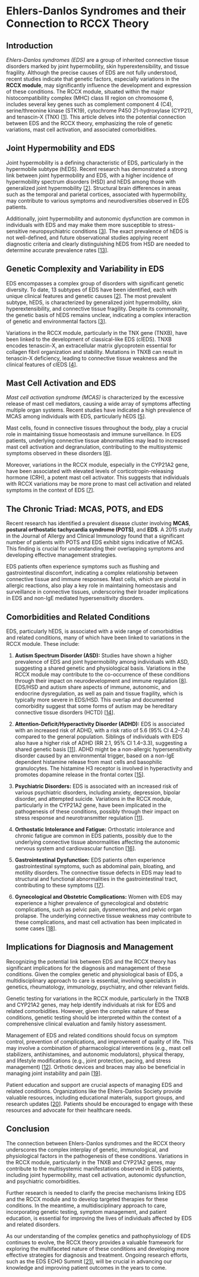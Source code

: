 # **Ehlers-Danlos Syndromes and their Connection to RCCX Theory**

## **Introduction**

*Ehlers-Danlos syndromes (EDS)* are a group of inherited connective tissue disorders marked by joint hypermobility, skin hyperextensibility, and tissue fragility. Although the precise causes of EDS are not fully understood, recent studies indicate that genetic factors, especially variations in the **RCCX module**, may significantly influence the development and expression of these conditions. The RCCX module, situated within the major histocompatibility complex (MHC) class III region on chromosome 6, includes several key genes such as complement component 4 (C4), serine/threonine kinase (STK19), cytochrome P450 21-hydroxylase (CYP21), and tenascin-X (TNX) [[1](https://www.ncbi.nlm.nih.gov/pmc/articles/PMC5656502/)]. This article delves into the potential connection between EDS and the RCCX theory, emphasizing the role of genetic variations, mast cell activation, and associated comorbidities.

## **Joint Hypermobility and EDS**

Joint hypermobility is a defining characteristic of EDS, particularly in the hypermobile subtype (hEDS). Recent research has demonstrated a strong link between joint hypermobility and EDS, with a higher incidence of hypermobility spectrum disorders (HSD) and hEDS among those with generalized joint hypermobility [[2](https://consensus.app/papers/prevalence-adhd-autism-spectrum-disorder-children-kindgren/81967ef931405247875a1fcfe1f8d636/?utm_source=chatgpt)]. Structural brain differences in areas such as the temporal and parietal cortices, associated with hypermobility, may contribute to various symptoms and neurodiversities observed in EDS patients.

Additionally, joint hypermobility and autonomic dysfunction are common in individuals with EDS and may make them more susceptible to stress-sensitive neuropsychiatric conditions [[3](https://consensus.app/papers/joint-hypermobility-autonomic-hyperactivity-relevance-eccles/49273c0c7e5455378b89c7f623d9362f/?utm_source=chatgpt)]. The exact prevalence of hEDS is not well-defined, and future observational studies applying recent diagnostic criteria and clearly distinguishing hEDS from HSD are needed to determine accurate prevalence rates [[13](https://www.ncbi.nlm.nih.gov/pmc/articles/PMC6335943/)].

## **Genetic Complexity and Variability in EDS**

EDS encompasses a complex group of disorders with significant genetic diversity. To date, 13 subtypes of EDS have been identified, each with unique clinical features and genetic causes [[2](https://ojrd.biomedcentral.com/articles/10.1186/s13023-020-01470-0#Abs1)]. The most prevalent subtype, hEDS, is characterized by generalized joint hypermobility, skin hyperextensibility, and connective tissue fragility. Despite its commonality, the genetic basis of hEDS remains unclear, indicating a complex interaction of genetic and environmental factors [[3](https://anatomypubs.onlinelibrary.wiley.com/doi/full/10.1002/dvdy.220)].

Variations in the RCCX module, particularly in the TNX gene (TNXB), have been linked to the development of classical-like EDS (clEDS). TNXB encodes tenascin-X, an extracellular matrix glycoprotein essential for collagen fibril organization and stability. Mutations in TNXB can result in tenascin-X deficiency, leading to connective tissue weakness and the clinical features of clEDS [[4](https://www.nature.com/articles/s41436-020-0850-1)].

## **Mast Cell Activation and EDS**

*Mast cell activation syndrome (MCAS)* is characterized by the excessive release of mast cell mediators, causing a wide array of symptoms affecting multiple organ systems. Recent studies have indicated a high prevalence of MCAS among individuals with EDS, particularly hEDS [[5](https://www.ncbi.nlm.nih.gov/pmc/articles/PMC5341697/)].

Mast cells, found in connective tissues throughout the body, play a crucial role in maintaining tissue homeostasis and immune surveillance. In EDS patients, underlying connective tissue abnormalities may lead to increased mast cell activation and degranulation, contributing to the multisystemic symptoms observed in these disorders [[6](https://www.ncbi.nlm.nih.gov/pmc/articles/PMC4701915/)].

Moreover, variations in the RCCX module, especially in the CYP21A2 gene, have been associated with elevated levels of corticotropin-releasing hormone (CRH), a potent mast cell activator. This suggests that individuals with RCCX variations may be more prone to mast cell activation and related symptoms in the context of EDS [[7](https://www.medscape.com/viewarticle/759931_2)].

## **The Chronic Triad: MCAS, POTS, and EDS**

Recent research has identified a prevalent disease cluster involving **MCAS**, **postural orthostatic tachycardia syndrome (POTS)**, and **EDS**. A 2015 study in the Journal of Allergy and Clinical Immunology found that a significant number of patients with POTS and EDS exhibit signs indicative of MCAS. This finding is crucial for understanding their overlapping symptoms and developing effective management strategies.

EDS patients often experience symptoms such as flushing and gastrointestinal discomfort, indicating a complex relationship between connective tissue and immune responses. Mast cells, which are pivotal in allergic reactions, also play a key role in maintaining homeostasis and surveillance in connective tissues, underscoring their broader implications in EDS and non-IgE mediated hypersensitivity disorders.

## **Comorbidities and Related Conditions**

EDS, particularly hEDS, is associated with a wide range of comorbidities and related conditions, many of which have been linked to variations in the RCCX module. These include:

1. **Autism Spectrum Disorder (ASD):** Studies have shown a higher prevalence of EDS and joint hypermobility among individuals with ASD, suggesting a shared genetic and physiological basis. Variations in the RCCX module may contribute to the co-occurrence of these conditions through their impact on neurodevelopment and immune regulation [[8](https://bmcpsychiatry.biomedcentral.com/articles/10.1186/s12888-016-0922-6)]. EDS/HSD and autism share aspects of immune, autonomic, and endocrine dysregulation, as well as pain and tissue fragility, which is typically more severe in EDS/HSD. This overlap and documented comorbidity suggest that some forms of autism may be hereditary connective tissue disorders (HCTD) [[14](https://www.biorxiv.org/content/10.1101/670661v1.full.pdf)].

2. **Attention-Deficit/Hyperactivity Disorder (ADHD):** EDS is associated with an increased risk of ADHD, with a risk ratio of 5.6 (95% CI 4.2–7.4) compared to the general population. Siblings of individuals with EDS also have a higher risk of ADHD (RR 2.1, 95% CI 1.4–3.3), suggesting a shared genetic basis [[11](https://bmcpsychiatry.biomedcentral.com/articles/10.1186/s12888-016-0922-6)]. ADHD might be a non-allergic hypersensitivity disorder caused by an environmental trigger, based on a non-IgE dependent histamine release from mast cells and basophilic granulocytes. The histamine H3 receptor is involved in hyperactivity and promotes dopamine release in the frontal cortex [[15](https://www.ncbi.nlm.nih.gov/pmc/articles/PMC5946190/)].

3. **Psychiatric Disorders:** EDS is associated with an increased risk of various psychiatric disorders, including anxiety, depression, bipolar disorder, and attempted suicide. Variations in the RCCX module, particularly in the CYP21A2 gene, have been implicated in the pathogenesis of these conditions, possibly through their impact on stress response and neurotransmitter regulation [[11](https://bmcpsychiatry.biomedcentral.com/articles/10.1186/s12888-016-0922-6)].

4. **Orthostatic Intolerance and Fatigue:** Orthostatic intolerance and chronic fatigue are common in EDS patients, possibly due to the underlying connective tissue abnormalities affecting the autonomic nervous system and cardiovascular function [[16](https://www.ncbi.nlm.nih.gov/pubmed/10518084)].

5. **Gastrointestinal Dysfunction:** EDS patients often experience gastrointestinal symptoms, such as abdominal pain, bloating, and motility disorders. The connective tissue defects in EDS may lead to structural and functional abnormalities in the gastrointestinal tract, contributing to these symptoms [[17](https://www.ehlers-danlos.com/pdf/2018-annual-conference/P-Chopra-2018Baltimore-Management-of-Chronic-Pain-in-EDS-S.pdf)].

6. **Gynecological and Obstetric Complications:** Women with EDS may experience a higher prevalence of gynecological and obstetric complications, such as pelvic pain, dysmenorrhea, and pelvic organ prolapse. The underlying connective tissue weakness may contribute to these complications, and mast cell activation has been implicated in some cases [[18](https://link.springer.com/chapter/10.1007/978-3-030-48446-0_8)].

## **Implications for Diagnosis and Management**

Recognizing the potential link between EDS and the RCCX theory has significant implications for the diagnosis and management of these conditions. Given the complex genetic and physiological basis of EDS, a multidisciplinary approach to care is essential, involving specialists in genetics, rheumatology, immunology, psychiatry, and other relevant fields.

Genetic testing for variations in the RCCX module, particularly in the TNXB and CYP21A2 genes, may help identify individuals at risk for EDS and related comorbidities. However, given the complex nature of these conditions, genetic testing should be interpreted within the context of a comprehensive clinical evaluation and family history assessment.

Management of EDS and related conditions should focus on symptom control, prevention of complications, and improvement of quality of life. This may involve a combination of pharmacological interventions (e.g., mast cell stabilizers, antihistamines, and autonomic modulators), physical therapy, and lifestyle modifications (e.g., joint protection, pacing, and stress management) [[12](https://www.ehlers-danlos.com/pdf/2018-annual-conference/P-Chopra-2018Baltimore-Management-of-Chronic-Pain-in-EDS-S.pdf)]. Orthotic devices and braces may also be beneficial in managing joint instability and pain [[19](https://www.spoonsandbrainfog.com/home/ehlers-danlos-braces)].

Patient education and support are crucial aspects of managing EDS and related conditions. Organizations like the Ehlers-Danlos Society provide valuable resources, including educational materials, support groups, and research updates [[20](https://www.ehlers-danlos.com/)]. Patients should be encouraged to engage with these resources and advocate for their healthcare needs.

## **Conclusion**

The connection between Ehlers-Danlos syndromes and the RCCX theory underscores the complex interplay of genetic, immunological, and physiological factors in the pathogenesis of these conditions. Variations in the RCCX module, particularly in the TNXB and CYP21A2 genes, may contribute to the multisystemic manifestations observed in EDS patients, including joint hypermobility, mast cell activation, autonomic dysfunction, and psychiatric comorbidities.

Further research is needed to clarify the precise mechanisms linking EDS and the RCCX module and to develop targeted therapies for these conditions. In the meantime, a multidisciplinary approach to care, incorporating genetic testing, symptom management, and patient education, is essential for improving the lives of individuals affected by EDS and related disorders.

As our understanding of the complex genetics and pathophysiology of EDS continues to evolve, the RCCX theory provides a valuable framework for exploring the multifaceted nature of these conditions and developing more effective strategies for diagnosis and treatment. Ongoing research efforts, such as the EDS ECHO Summit [[21](https://www.ehlers-danlos.com/upcoming-events/)], will be crucial in advancing our knowledge and improving patient outcomes in the years to come.
